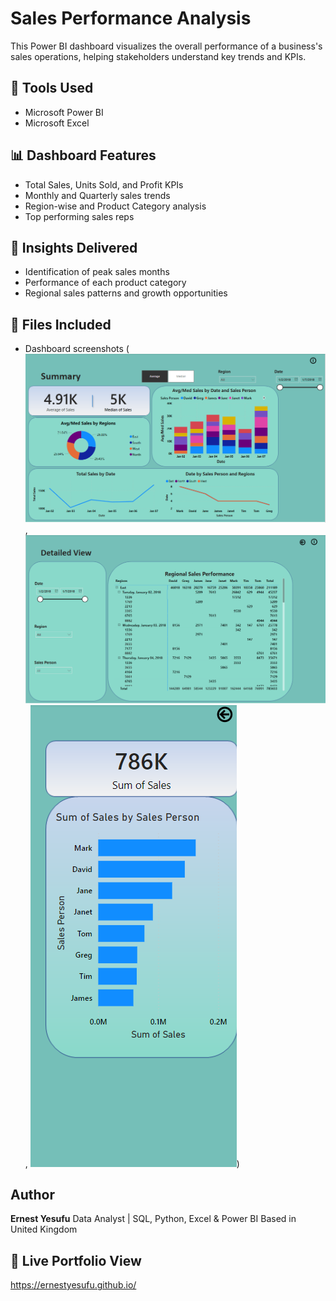# Sales Performance Analysis

This Power BI dashboard visualizes the overall performance of a business's sales operations, helping stakeholders understand key trends and KPIs.

## 🔧 Tools Used
- Microsoft Power BI
- Microsoft Excel

## 📊 Dashboard Features
- Total Sales, Units Sold, and Profit KPIs
- Monthly and Quarterly sales trends
- Region-wise and Product Category analysis
- Top performing sales reps

## 🧠 Insights Delivered
- Identification of peak sales months
- Performance of each product category
- Regional sales patterns and growth opportunities

## 📁 Files Included
- Dashboard screenshots (![alt text](Sales-summary-dashboard.png), ![alt text](Sales-detailed_view-dashboard.png), ![alt text](Sales-drill_down-dashboard.png))

## Author
**Ernest Yesufu**
Data Analyst | SQL, Python, Excel & Power BI
Based in United Kingdom

## 🔗 Live Portfolio View
https://ernestyesufu.github.io/
